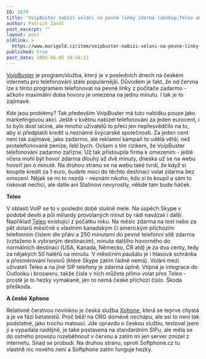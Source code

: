 ```yaml
---
ID: 1670
title: 'VoipBuster nabízí volání na pevné linky zdarma (a&nbsp;Teleo a&nbsp;Xphone)'
author: Patrick Zandl
post_excerpt: ""
layout: post
oldlink: >
  https://www.marigold.cz/item/voipbuster-nabizi-volani-na-pevne-linky-zdarma-a-teleo-a-xphone
published: true
post_date: 2005-06-05 18:48:21
---
```

<p><a href="http://www.voipbuster.com">VoipBuster</a> je program/služba, který je v posledních dnech na českém internetu pro telefonování stále populárnější. Důvodem je fakt, že od června lze s tímto programem telefonovat na pevné linky z počítače zadarmo - ačkoliv maximální doba hovoru je omezena na jednu minutu. I tak je to zajímavé. </p>

<p>Kde jsou problémy? Tak především VoipBuster má tuto nabídku pouze jako marketingovou akci. Ještě v květnu nabízel telefonování za jeden eurocent, i to bylo dost laciné, ale mnoho uživatelů to přeci jen nepřesvědčilo na to, aby si předplatili kredit u neznámé švýcarské společnosti. Za jeden cent není tak zajímavé, jako zadarmo, ale reklamní kampaň to udělá větší, než protelefonované peníze, řekl bych. Ovšem s tím rizikem, že VoipBuster telefonování zadarmo zařízne. Už tak přistoupila firma k omezením - ještě včera mohl být hovor zdarma dlouhý až dvě minuty, dneska už se na webu hovoří jen o minutě. Na druhou stranu se na webu také tvrdí, že když si koupíte kredit za 1 euro, budete moci do těchto destinací volat zdarma bez omezení. Nějak se mi to nezdá - neznám nikoho, kdo si to koupil a sám to riskovat nechci, ale datle ani Stalinovi nevyrostly, někde tam bude háček. </p>

<p><b>Teleo</b></p>

<p>V oblasti VoIP se to v poslední době slušně mele. Na úspěch Skype v podobě devíti a půl miliardy provolaných minut by rádi navázali i další. Například <a href="http://www.teleo.com">Teleo</a> existující z počátku roku. Na měsíc zdarma na test nebo za pět dolarů měsíčně s vlastním kanadským či americkým příchozím telefonním číslem dle přání a 250 minutami do pevné telefonní sítě zdarma (vztaženo k vybraným destinacím), minuta dalšího hovorného do normálních destinací (USA, Kanada, Německo, ČR atd) je za dva centy, tedy za nějakých 50 haléřů na minutu. V měsíčním paušálu je i hlasová schránka a přesměrování hovorů (které Skype zatím řádně nemá). Volání mezi uživateli Teleo a na jiné SIP telefony je zdarma úplně. Vtipná je integrace do Outlooku i brosweru, takže čísla v nich můžete přímo volat přes Teleo - prostě je to hezky vymakané, jen to nemá české příchozí číslo. Škoda přeškoda. </p>

<p><b>A české Xphone</b></p>

<p>Relativně čerstvou novinkou je česká služba <a href="http://www.xphone.org">Xphone</a>, která se teprve chystá a je ve fázi betatestů. Proč běží na ORG doméně nechápu, ale asi to není tak podstatné, jako trochu matoucí. Jde opravdu o českou službu, testoval jsem ji a vypadala nadějně, je také postavena na standardním SIPu, ale měla se do ostrého provozu rozeběhnout v červnu a zatím mi jen server zmizel z internetu. Snad se probudí. Na druhou stranu, oproti Softphone.cz tu vlastně nic nového není a Softphone zatím funguje hezky.
</p>
